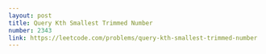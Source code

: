 ```yaml
---
layout: post
title: Query Kth Smallest Trimmed Number
number: 2343
link: https://leetcode.com/problems/query-kth-smallest-trimmed-number
---
```

